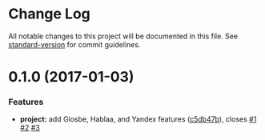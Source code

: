 # Change Log

All notable changes to this project will be documented in this file. See [standard-version](https://github.com/conventional-changelog/standard-version) for commit guidelines.

<a name="0.1.0"></a>
# 0.1.0 (2017-01-03)


### Features

* **project:** add Glosbe, Hablaa, and Yandex features ([c5db47b](https://github.com/drawnepicenter/toloko/commit/c5db47b)), closes [#1](https://github.com/drawnepicenter/toloko/issues/1) [#2](https://github.com/drawnepicenter/toloko/issues/2) [#3](https://github.com/drawnepicenter/toloko/issues/3)
